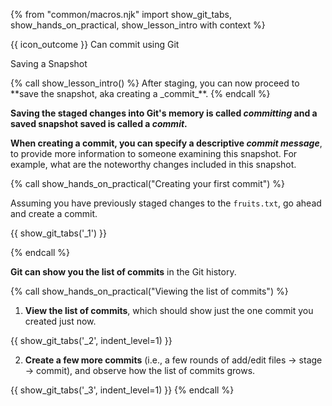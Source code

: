 {% from "common/macros.njk" import show_git_tabs, show_hands_on_practical, show_lesson_intro with context %}

<span id="outcomes">{{ icon_outcome }} Can commit using Git</span>

<span id="title">Saving a Snapshot</span>

<div id="body">
{% call show_lesson_intro() %}
After staging, you can now proceed to **save the snapshot, aka creating a _commit_**.
{% endcall %}

 **Saving the staged changes into Git's memory is called _committing_ and a saved snapshot saved is called a _commit_.**

 **When creating a commit, you can specify a descriptive _commit message_**, to provide more information to someone examining this snapshot. For example, what are the noteworthy changes included in this snapshot.

{% call show_hands_on_practical("Creating your first commit") %}

Assuming you have previously staged changes to the `fruits.txt`, go ahead and create a commit.

{{ show_git_tabs('_1') }}

{% endcall %}

**Git can show you the list of commits** in the Git history.

{% call show_hands_on_practical("Viewing the list of commits") %}

1. **View the list of commits**, which should show just the one commit you created just now.

{{ show_git_tabs('_2', indent_level=1) }}

2. **Create a few more commits** (i.e., a few rounds of add/edit files -> stage -> commit), and observe how the list of commits grows.

{{ show_git_tabs('_3', indent_level=1) }}
{% endcall %}

</div>

<div id="extras">
</div>
